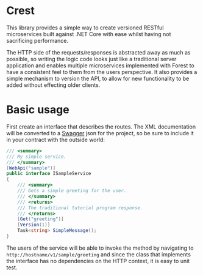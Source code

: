 # Crest

This library provides a simple way to create versioned RESTful microservices
built against .NET Core with ease whilst having not sacrificing performance.

The HTTP side of the requests/responses is abstracted away as much as possible,
so writing the logic code looks just like a traditional server application and
enables multiple microservices implemented with Forest to have a consistent
feel to them from the users perspective. It also provides a simple mechanism to
version the API, to allow for new functionality to be added without effecting
older clients.

# Basic usage

First create an interface that describes the routes. The XML documentation will
be converted to a [Swagger](http://swagger.io/) json for the project, so be
sure to include it in your contract with the outside world:

```C#
/// <summary>
/// My simple service.
/// </summary>
[WebApi("sample")]
public interface ISampleService
{
    /// <summary>
    /// Gets a simple greeting for the user.
    /// </summary>
    /// <returns>
    /// The traditional tutorial program response.
    /// </returns>
    [Get("greeting")]
    [Version(1)]
    Task<string> SimpleMessage();
}
```

The users of the service will be able to invoke the method by navigating to
`http://hostname/v1/sample/greeting` and since the class that implements the
interface has no dependencies on the HTTP context, it is easy to unit test.
